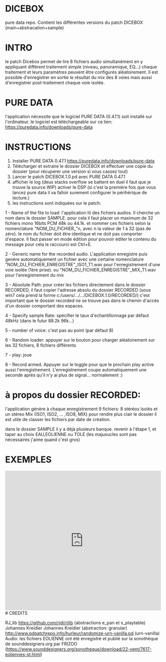 # DICEBOX
pure data repo. Contient les différentes versions du patch DICEBOX (main+abstracation+sample) 

# INTRO 
le patch Dicebox permet de lire 8 fichiers audio simultanément en y appliquant différent traitement simple (niveau, panoramique, EQ...) chaque traitement et leurs paramètres peuvent être configurés aléatoirement. Il est possible d'enregistrer en sortie le résultat du mix des 8 voies mais aussi d'enregistrer post-traitement chaque voie isolée. 

# PURE DATA
l'application nécessite que le logiciel PURE DATA (0.47.1) soit installé sur l'ordinateur. 
le logiciel est téléchargeable sur ce lien: https://puredata.info/downloads/pure-data

# INSTRUCTIONS
1. Installer PURE DATA 0.47.1 https://puredata.info/downloads/pure-data
2. Télécharger et extraire le dossier DICEBOX et effectuer une copie du dossier (pour récuperer une version si vous cassez tout)
3. Lancer le patch DICEBOX.1.0.pd avec PURE DATA 0.47.1 
4. afficher le log (deux stacks overflow se battent en duel il faut que je trouve la source WIP) activer le DSP (si c'est la première fois que vous lancez pure data il va falloir surement configurer le périhérique de lecture.)
5. les instructions sont indiquées sur le patch:
  
  1 - Name of the file to load: l'application lit des fichiers audios. Il cherche un nom dans le dossier SAMPLE. pour cela il faut placer un maximum de 32 fichiers mono 16bits PCM 48k ou 44.1k. et nommer ces fichiers selon la nomenclature "NOM_DU_FICHIER_"n, avec n la valeur de 1 à 32 (pas de zéro). le nom du fichier doit être identique et ne doit pas comporter d'espace. Il faut passer en mode édition pour pouvoir éditer le contenu du message pour cela le raccourci est Ctrl+E.
 
 2 - Generic name for the recorded audio. L'application enregistre puis genère automatiquement un fichier avec une certaine nomenclature "NOM_DU_FICHIER_ENREGISTRE"_ISO1_T1.wav pour l'enregistrement d'une voie isolée (1ère prise). ou "NOM_DU_FICHIER_ENREGISTRE"_MIX_T1.wav pour l'enregistrement du mix
  
  3 - Absolute Path: pour créer les fichiers directement dans le dossier RECORDED, il faut copier l'adresse absolu du dossier RECORDED (sous win7 cela prend la forme c:/users/.../.../DICEBOX.1.0/RECORDED/) c'est important que le dossier recorded ne se trouve pas dans le chemin d'accès d'un dossier comportant des espaces.
  
  4 - Specify sample Rate: spécifier le taux d'echantillonnage par défaut 48kHz (dans le futur 88.2k 96k...)
  
  5 - number of voice: c'est pas au point (par défaut 8)
  
  6 - Random loader: appuyer sur le bouton pour charger aléatoirement sur les 32 fichiers, 8 fichiers différents
  
  7 - play: joue 
  
  8 - Record armed. Appuyer sur le toggle pour que le prochain play active aussi l'enregistrement. L'enregistrement coupe automatiquement une seconde après qu'il n'y ai plus de signal... normalement :)
  
  # à propos du dossier RECORDED:
  l'application génère à chaque enregistrement 9 fichiers: 8 stéréos Isolés et un stéreo Mix (ISO1, ISO2, ... ,ISO8, MIX) pour rendre plus clair le dossier il est utile de classer les fichiers par date de création.
  
  dans le dossier SAMPLE il y a déjà plusieurs banque. revenir à l'étape 1, et taper au choix EAU,EOLIENNE ou TOLE (les majusucles sont pas nécessaires j'aime quand c'est gros)  
# EXEMPLES
<iframe width="100%" height="450" scrolling="no" frameborder="no" src="https://w.soundcloud.com/player/?url=https%3A//api.soundcloud.com/playlists/347144081%3Fsecret_token%3Ds-Y9Suy&amp;color=ff5500&amp;auto_play=false&amp;hide_related=false&amp;show_comments=true&amp;show_user=true&amp;show_reposts=false&amp;visual=true"></iframe>
# CREDITS

RJ_lib https://github.com/rjdj/rjlib (abstractions e_pan et s_playtable)
Johannes Kreidler Johannes Kreidler (abstraction: granular)
http://www.pdpatchrepo.info/hurleur/randomize-urn-vanilla.pd (urn-vanilla)
Audio: les fichiers EOLIENNE ont été enregistré et publié sur la sonothèque de sounddesigners.org par FRIZOO (https://www.sounddesigners.org/sonotheque/download/22-vent/7617-eoliennes-st.html)

